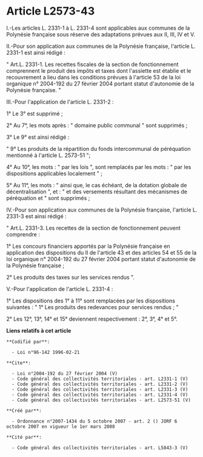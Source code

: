 # Article L2573-43

I.-Les articles L. 2331-1 à L. 2331-4 sont applicables aux communes de la Polynésie française sous réserve des adaptations
prévues aux II, III, IV et V. 

II.-Pour son application aux communes de la Polynésie française, l'article L. 2331-1 est ainsi rédigé : 

" Art.L. 2331-1. Les recettes fiscales de la section de fonctionnement comprennent le produit des impôts et taxes dont
l'assiette est établie et le recouvrement a lieu dans les conditions prévues à l'article 53 de la loi organique n° 2004-192
du 27 février 2004 portant statut d'autonomie de la Polynésie française. " 

III.-Pour l'application de l'article L. 2331-2 : 

1° Le 3° est supprimé ; 

2° Au 7°, les mots après : " domaine public communal " sont supprimés ; 

3° Le 9° est ainsi rédigé : 

" 9° Les produits de la répartition du fonds intercommunal de péréquation mentionné à l'article L. 2573-51  "; 

4° Au 10°, les mots : " par les lois ", sont remplacés par les mots : " par les dispositions applicables localement " ; 

5° Au 11°, les mots : " ainsi que, le cas échéant, de la dotation globale de décentralisation ", et : " et des versements
résultant des mécanismes de péréquation et " sont supprimés ; 

IV.-Pour son application aux communes de la Polynésie française, l'article L. 2331-3 est ainsi rédigé : 

" Art.L. 2331-3. Les recettes de la section de fonctionnement peuvent comprendre : 

1° Les concours financiers apportés par la Polynésie française en application des dispositions du II de l'article 43 et des
articles 54 et 55 de la loi organique n° 2004-192 du 27 février 2004 portant statut d'autonomie de la Polynésie française ; 

2° Les produits des taxes sur les services rendus ".

V.-Pour l'application de l'article L. 2331-4 : 

1° Les dispositions des 1° à 11° sont remplacées par les dispositions suivantes : " 1° Les produits des redevances pour
services rendus ; " 

2° Les 12°, 13°, 14° et 15° deviennent respectivement : 2°, 3°, 4° et 5°.

**Liens relatifs à cet article**

	**Codifié par**:

	  - Loi n°96-142 1996-02-21

	**Cite**:

	  - Loi n°2004-192 du 27 février 2004 (V)
	  - Code général des collectivités territoriales - art. L2331-1 (V)
	  - Code général des collectivités territoriales - art. L2331-2 (V)
	  - Code général des collectivités territoriales - art. L2331-3 (V)
	  - Code général des collectivités territoriales - art. L2331-4 (V)
	  - Code général des collectivités territoriales - art. L2573-51 (V)

	**Créé par**:

	  - Ordonnance n°2007-1434 du 5 octobre 2007 - art. 2 () JORF 6 octobre 2007 en vigueur le 1er mars 2008

	**Cité par**:

	  - Code général des collectivités territoriales - art. L5843-3 (V)
